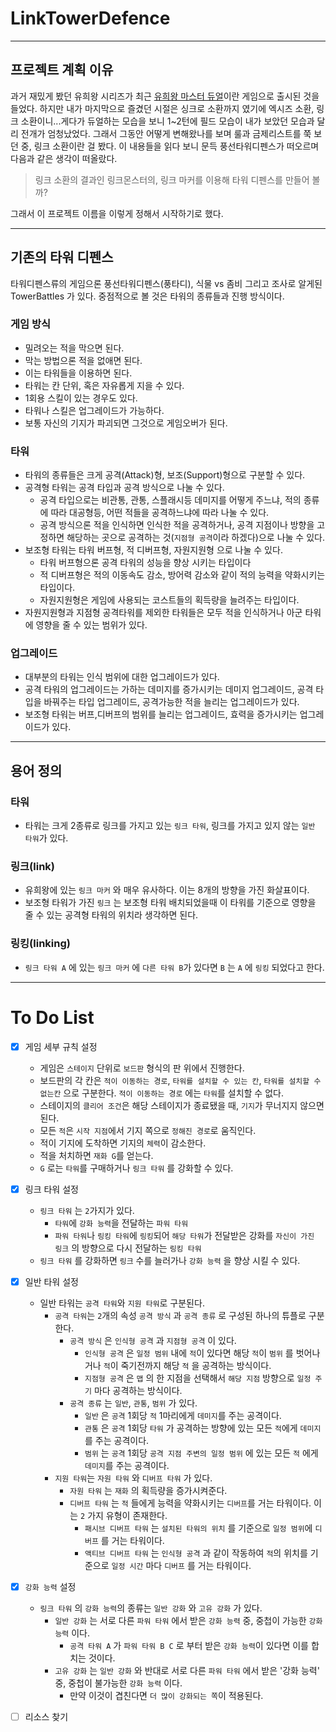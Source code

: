 # LinkTowerDefence
---
## 프로젝트 계획 이유
과거 재밌게 봤던 유희왕 시리즈가 최근 [유희왕 마스터 듀얼](https://www.konami.com/yugioh/masterduel/)이란 게임으로 출시된 것을 들었다. 하지만 내가 마지막으로 즐겼던 시절은 싱크로 소환까지 였기에 엑시즈 소환, 링크 소환이니...게다가 듀얼하는 모습을 보니 1~2턴에 필드 모습이 내가 보았던 모습과 달리 전개가 엄청났었다. 그래서 그동안 어떻게 변해왔나를 보며 룰과 금제리스트를 쭉 보던 중, 링크 소환이란 걸 봤다. 이 내용들을 읽다 보니 문득 풍선타워디펜스가 떠오르며 다음과 같은 생각이 떠올랐다.
 
>링크 소환의 결과인 링크몬스터의, 링크 마커를 이용해 타워 디펜스를 만들어 볼까?

그래서 이 프로젝트 이름을 이렇게 정해서 시작하기로 했다.

---
## 기존의 타워 디펜스

타워디펜스류의 게임으론 풍선타워디펜스(풍타디), 식물 vs 좀비 그리고 조사로 알게된 TowerBattles 가 있다. 중점적으로 볼 것은 타워의 종류들과 진행 방식이다.

### 게임 방식
- 밀려오는 적을 막으면 된다.
- 막는 방법으론 적을 없애면 된다.
- 이는 타워들을 이용하면 된다.
- 타워는 칸 단위, 혹은 자유롭게 지을 수 있다.
- 1회용 스킬이 있는 경우도 있다.
- 타워나 스킬은 업그레이드가 가능하다.
- 보통 자신의 기지가 파괴되면 그것으로 게임오버가 된다.

### 타워
- 타워의 종류들은 크게 공격(Attack)형, 보조(Support)형으로 구분할 수 있다.
- 공격형 타워는 공격 타입과 공격 방식으로 나눌 수 있다.
    - 공격 타입으로는 비관통, 관통, 스플래시등 데미지를 어떻게 주느냐, 적의 종류에 따라 대공형등, 어떤 적들을 공격하느냐에 따라 나눌 수 있다.
    - 공격 방식으론 적을 인식하면 인식한 적을 공격하거나, 공격 지점이나 방향을 고정하면 해당하는 곳으로 공격하는 것(`지점형 공격`이라 하겠다)으로 나눌 수 있다.
- 보조형 타워는 타워 버프형, 적 디버프형, 자원지원형 으로 나눌 수 있다.
    - 타워 버프형으론 공격 타워의 성능을 향상 시키는 타입이다
    - 적 디버프형은 적의 이동속도 감소, 방어력 감소와 같이 적의 능력을 약화시키는 타입이다.
    - 자원지원형은 게임에 사용되는 코스트들의 획득량을 늘려주는 타입이다.
- 자원지원형과 지점형 공격타워를 제외한 타워들은 모두 적을 인식하거나 아군 타워에 영향을 줄 수 있는 범위가 있다.

### 업그레이드
- 대부분의 타워는 인식 범위에 대한 업그레이드가 있다.
- 공격 타워의 업그레이드는 가하는 데미지를 증가시키는 데미지 업그레이드, 공격 타입을 바꿔주는 타입 업그레이드, 공격가능한 적을 늘리는 업그레이드가 있다.
- 보조형 타워는 버프,디버프의 범위를 늘리는 업그레이드, 효력을 증가시키는 업그레이드가 있다.

---

## 용어 정의

### 타워
- 타워는 크게 2종류로 링크를 가지고 있는 `링크 타워`, 링크를 가지고 있지 않는 `일반 타워`가 있다.

### 링크(link)
- 유희왕에 있는 `링크 마커` 와 매우 유사하다. 이는 8개의 방향을 가진 화살표이다. 
- 보조형 타워가 가진 `링크` 는 보조형 타워 배치되었을때 이 타워를 기준으로 영향을 줄 수 있는 공격형 타워의 위치라 생각하면 된다. 

### 링킹(linking)
- `링크 타워 A` 에 있는 `링크 마커` 에 `다른 타워 B`가 있다면 `B` 는 `A` 에 `링킹` 되었다고 한다.

---

# To Do List
- [x] 게임 세부 규칙 설정
    - 게임은 `스테이지` 단위로 `보드판` 형식의 판 위에서 진행한다.
    - 보드판의 각 칸은 `적이 이동하는 경로`, `타워를 설치할 수 있는 칸`, `타워를 설치할 수 없는칸` 으로 구분한다. `적이 이동하는 경로` 에는 `타워`를 설치할 수 없다.
    - 스테이지의 `클리어 조건`은 해당 스테이지가 종료됐을 때, `기지`가 무너지지 않으면 된다.
    - 모든 `적`은 `시작 지점`에서 기지 쪽으로 `정해진 경로`로 움직인다.
    - 적이 기지에 도착하면 기지의 `체력`이 감소한다.
    - 적을 처치하면 `재화 G`를 얻는다.
    - `G` 로는 `타워`를 구매하거나 `링크 타워` 를 강화할 수 있다. 
- [x] 링크 타워 설정
    - `링크 타워` 는 `2`가지가 있다.
        - `타워`에 `강화 능력`을 전달하는 `파워 타워`
        - `파워 타워`나 `링킹 타워`에 `링킹`되어 `해당 타워`가 전달받은 강화를 `자신이 가진 링크` 의 방향으로 다시 전달하는 `링킹 타워`
    - `링크 타워` 를 강화하면 `링크` 수를 늘러가나 `강화 능력` 을 향상 시킬 수 있다.
- [x] 일반 타워 설정
    - 일반 타워는 `공격 타워`와 `지원 타워`로 구분된다.
        - `공격 타워`는 `2`개의 속성 `공격 방식` 과 `공격 종류` 로 구성된 하나의 튜플로 구분한다.
            - `공격 방식` 은 `인식형 공격` 과 `지점형 공격` 이 있다.
                - `인식형 공격` 은 `일정 범위` 내에 `적`이 있다면 해당 `적`이 `범위` 를 벗어나거나 `적`이 죽기전까지 해당 `적` 을 공격하는 방식이다.
                - `지점형 공격` 은 `맵` 의 한 지점을 선택해서 `해당 지점` 방향으로 `일정 주기` 마다 공격하는 방식이다.
            - `공격 종류` 는 `일반`, `관통`, `범위` 가 있다.
                - `일반` 은 `공격` 1회당 `적` 1마리에게 `데미지`를 주는 공격이다.
                - `관통` 은 `공격` 1회당 `타워` 가 공격하는 방향에 있는 모든 `적`에게 `데미지` 를 주는 공격이다.
                - `범위` 는 `공격` 1회당 `공격 지점 주변의 일정 범위` 에 있는 모든 `적` 에게 `데미지`를 주는 공격이다.
        - `지원 타워`는 `자원 타워` 와 `디버프 타워` 가 있다.
            - `자원 타워` 는 `재화` 의 획득량을 증가시켜준다.
            - `디버프 타워` 는 `적` 들에게 능력을 약화시키는 `디버프`를 거는 타워이다. 이는 `2` 가지 유형이 존재한다.
                - `패시브 디버프 타워` 는 `설치된 타워의 위치` 를 기준으로 `일정 범위`에 `디버프` 를 거는 타워이다.
                - `액티브 디버프 타워` 는 `인식형 공격` 과 같이 작동하여 `적`의 위치를 기준으로 `일정 시간` 마다 `디버프` 를 거는 타워이다.
- [x] `강화 능력` 설정
    - `링크 타워` 의 `강화 능력`의 종류는 `일반 강화` 와 `고유 강화` 가 있다.
        - `일반 강화` 는 서로 다른 `파워 타워` 에서 받은 `강화 능력` 중, 중첩이 가능한 `강화 능력` 이다. 
            - `공격 타워 A` 가 `파워 타워 B C` 로 부터 받은 `강화 능력`이 있다면 이를 합치는 것이다.
        - `고유 강화` 는 `일반 강화` 와 반대로 서로 다른 `파워 타워` 에서 받은 '강화 능력' 중, 중첩이 불가능한 `강화 능력` 이다.
            - 만약 이것이 겹친다면 `더 많이 강화되는 쪽`이 적용된다.  

- [ ] 리소스 찾기